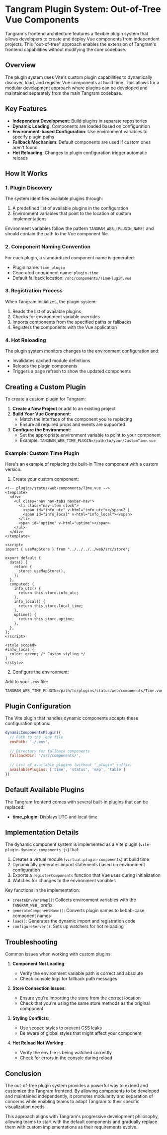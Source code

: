 # Tangram Plugin System: Out-of-Tree Vue Components

Tangram's frontend architecture features a flexible plugin system that allows developers to create and deploy Vue components from independent projects. This "out-of-tree" approach enables the extension of Tangram's frontend capabilities without modifying the core codebase.

## Overview

The plugin system uses Vite's custom plugin capabilities to dynamically discover, load, and register Vue components at build time. This allows for a modular development approach where plugins can be developed and maintained separately from the main Tangram codebase.

## Key Features

- **Independent Development**: Build plugins in separate repositories
- **Dynamic Loading**: Components are loaded based on configuration
- **Environment-based Configuration**: Use environment variables to specify plugin paths
- **Fallback Mechanism**: Default components are used if custom ones aren't found
- **Hot Reloading**: Changes to plugin configuration trigger automatic reloads

## How It Works

### 1. Plugin Discovery

The system identifies available plugins through:

1. A predefined list of available plugins in the configuration
2. Environment variables that point to the location of custom implementations

Environment variables follow the pattern `TANGRAM_WEB_[PLUGIN_NAME]` and should contain the path to the Vue component file.

### 2. Component Naming Convention

For each plugin, a standardized component name is generated:

- Plugin name: `time_plugin`
- Generated component name: `plugin-time`
- Default fallback location: `/src/components/TimePlugin.vue`

### 3. Registration Process

When Tangram initializes, the plugin system:

1. Reads the list of available plugins
2. Checks for environment variable overrides
3. Imports components from the specified paths or fallbacks
4. Registers the components with the Vue application

### 4. Hot Reloading

The plugin system monitors changes to the environment configuration and:
- Invalidates cached module definitions
- Reloads the plugin components
- Triggers a page refresh to show the updated components

## Creating a Custom Plugin

To create a custom plugin for Tangram:

1. **Create a New Project** or add to an existing project
2. **Build Your Vue Component**:
   - Match the interface of the component you're replacing
   - Ensure all required props and events are supported
3. **Configure the Environment**:
   - Set the appropriate environment variable to point to your component
   - Example: `TANGRAM_WEB_TIME_PLUGIN=/path/to/your/CustomTime.vue`

### Example: Custom Time Plugin

Here's an example of replacing the built-in Time component with a custom version:

1. Create your custom component:

```vue
<!-- plugins/status/web/components/Time.vue -->
<template>
  <div>
    <ul class="nav nav-tabs navbar-nav">
      <li class="nav-item clock">
        <span id="info_utc" v-html="info_utc"></span>Z |
        <span id="info_local" v-html="info_local"></span>
      </li>
      <span id="uptime" v-html="uptime"></span>
    </ul>
  </div>
</template>

<script>
import { useMapStore } from "../../../../web/src/store";

export default {
  data() {
    return {
      store: useMapStore(),
    };
  },
  computed: {
    info_utc() {
      return this.store.info_utc;
    },
    info_local() {
      return this.store.local_time;
    },
    uptime() {
      return this.store.uptime;
    },
  },
};
</script>

<style scoped>
#info_local {
  color: green; /* Custom styling */
}
</style>
```

2. Configure the environment:

Add to your `.env` file:
```
TANGRAM_WEB_TIME_PLUGIN=/path/to/plugins/status/web/components/Time.vue
```

## Plugin Configuration

The Vite plugin that handles dynamic components accepts these configuration options:

```javascript
dynamicComponentsPlugin({
  // Path to the .env file
  envPath: './.env',
  
  // Directory for fallback components
  fallbackDir: '/src/components/',
  
  // List of available plugins (without "_plugin" suffix)
  availablePlugins: ['time', 'status', 'map', 'table']
})
```

## Default Available Plugins

The Tangram frontend comes with several built-in plugins that can be replaced:

- **time_plugin**: Displays UTC and local time

## Implementation Details

The dynamic component system is implemented as a Vite plugin (`vite-plugin-dynamic-components.js`) that:

1. Creates a virtual module (`virtual:plugin-components`) at build time
2. Dynamically generates import statements based on environment configuration
3. Exports a `registerComponents` function that Vue uses during initialization
4. Watches for changes to the environment variables

Key functions in the implementation:

- `createEnvVarsMap()`: Collects environment variables with the `TANGRAM_WEB_` prefix
- `generateComponentName()`: Converts plugin names to kebab-case component names
- `load()`: Generates the dynamic import and registration code
- `configureServer()`: Sets up watchers for hot reloading

## Troubleshooting

Common issues when working with custom plugins:

1. **Component Not Loading**: 
   - Verify the environment variable path is correct and absolute
   - Check console logs for fallback path messages

2. **Store Connection Issues**:
   - Ensure you're importing the store from the correct location
   - Check that you're using the same store methods as the original component

3. **Styling Conflicts**:
   - Use scoped styles to prevent CSS leaks
   - Be aware of global styles that might affect your component

4. **Hot Reload Not Working**:
   - Verify the env file is being watched correctly
   - Check for errors in the console during reload

## Conclusion

The out-of-tree plugin system provides a powerful way to extend and customize the Tangram frontend. By allowing components to be developed and maintained independently, it promotes modularity and separation of concerns while enabling teams to adapt Tangram to their specific visualization needs.

This approach aligns with Tangram's progressive development philosophy, allowing teams to start with the default components and gradually replace them with custom implementations as their requirements evolve.
